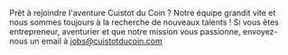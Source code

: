 Prêt à rejoindre l'aventure Cuistot du Coin ?
Notre équipe grandit vite et nous sommes toujours à la recherche de nouveaux talents ! Si vous êtes entrepreneur, aventurier et que notre mission vous passionne, envoyez-nous un email à jobs@cuistotducoin.com